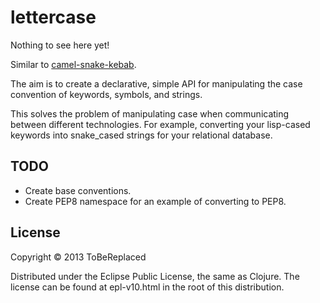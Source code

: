 # lettercase

Nothing to see here yet!

Similar to [camel-snake-kebab].

The aim is to create a declarative, simple API for manipulating the case convention of keywords, symbols, and strings.

This solves the problem of manipulating case when communicating between different technologies.  For example, converting your lisp-cased keywords into snake_cased strings for your relational database.

## TODO

- Create base conventions.
- Create PEP8 namespace for an example of converting to PEP8.

## License

Copyright © 2013 ToBeReplaced

Distributed under the Eclipse Public License, the same as Clojure.  The license can be found at epl-v10.html in the root of this distribution.

[camel-snake-kebab]: https://github.com/qerub/camel-snake-kebab
